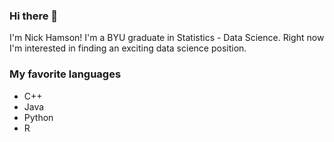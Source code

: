 ### Hi there 👋
I'm Nick Hamson! I'm a BYU graduate in Statistics - Data Science.
Right now I'm interested in finding an exciting data science position.

### My favorite languages
- C++
- Java
- Python
- R

<!--
**nickhamson/nickhamson** is a ✨ _special_ ✨ repository because its `README.md` (this file) appears on your GitHub profile.

Here are some ideas to get you started:

- 🔭 I’m currently working on ...
- 🌱 I’m currently learning ...
- 👯 I’m looking to collaborate on ...
- 🤔 I’m looking for help with ...
- 💬 Ask me about ...
- 📫 How to reach me: ...
- 😄 Pronouns: ...
- ⚡ Fun fact: ...
-->
